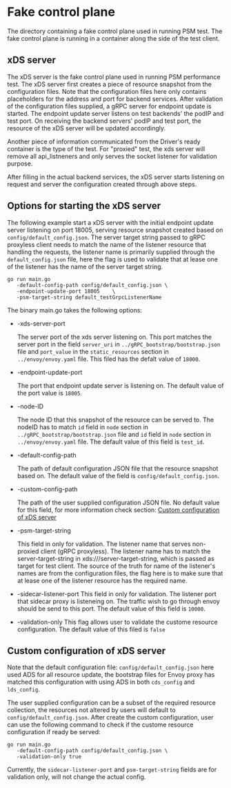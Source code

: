 # Fake control plane

The directory containing a fake control plane used in running PSM test. The fake
control plane is running in a container along the side of the test client.

## xDS server

The xDS server is the fake control plane used in running PSM performance test.
The xDS server first creates a piece of resource snapshot from the configuration
files. Note that the configuration files here only contains placeholders for the
address and port for backend services. After validation of the configuration
files supplied, a gRPC server for endpoint update is started. The endpoint
update server listens on test backends' the podIP and test port. On receiving
the backend servers' podIP and test port, the resource of the xDS server will be
updated accordingly.

Another piece of information communicated from the Driver's ready container is
the type of the test. For "proxied" test, the xds server will remove all
api_listneners and only serves the socket listener for validation purpose.

After filling in the actual backend services, the xDS server starts listening on
request and server the configuration created through above steps.

## Options for starting the xDS server

The following example start a xDS server with the initial endpoint update server
listening on port 18005, serving resource snapshot created based on
`config/default_config.json`. The server target string passed to gRPC proxyless
client needs to match the name of the listener resource that handling the
requests, the listener name is primarily supplied through the
`default_config.json` file, here the flag is used to validate that at lease one
of the listener has the name of the server target string.

```shell
go run main.go
   -default-config-path config/default_config.json \
   -endpoint-update-port 18005    \
   -psm-target-string default_testGrpcListenerName

```

The binary main.go takes the following options:

- -xds-server-port

  The server port of the xds server listening on. This port matches the server
  port in the field `server_uri` in `../gRPC_bootstrap/bootstrap.json` file and
  `port_value` in the `static_resources` section in `../envoy/envoy.yaml` file.
  This filed has the defalt value of `18000`.

- -endpoint-update-port

  The port that endpoint update server is listening on. The default value of the
  port value is `18005`.

- -node-ID

  The node ID that this snapshot of the resource can be served to. The nodeID
  has to match `id` field in `node` section in
  `../gRPC_bootstrap/bootstrap.json` file and `id` field in `node` section in
  `../envoy/envoy.yaml` file. The default value of this field is `test_id`.

- -default-config-path

  The path of default configuration JSON file that the resource snapshot based
  on. The default value of the field is `config/default_config.json`.

- -custom-config-path

  The path of the user supplied configuration JSON file. No default value for
  this field, for more information check section:
  [Custom configuration of xDS server](#Custom-configuration-of-xDS-server)

- -psm-target-string

  This field in only for validation. The listener name that serves non-proxied
  client (gRPC proxyless). The listener name has to match the
  server-target-string in xds:///server-target-string, which is passed as target
  for test client. The source of the truth for name of the listener's names are
  from the configuration files, the flag here is to make sure that at lease one
  of the listener resource has the required name.

- -sidecar-listener-port This field in only for validation. The listener port
  that sidecar proxy is listeneing on. The traffic wish to go through envoy
  should be send to this port. The default value of this field is `10000`.

- -validation-only This flag allows user to validate the custome resource
  configuration. The default value of this filed is `false`

## Custom configuration of xDS server

Note that the default configuration file: `config/default_config.json` here used
ADS for all resource update, the bootstrap files for Envoy proxy has matched
this configuration with using ADS in both `cds_config` and `lds_config`.

The user supplied configuration can be a subset of the required resource
collection, the resources not altered by users will default to
`config/default_config.json`. After create the custom configuration, user can
use the following command to check if the custome resource configuration if
ready be served:

```shell
go run main.go
   -default-config-path config/default_config.json \
   -validation-only true
```

Currently, the `sidecar-listener-port` and `psm-target-string` fields are for
validation only, will not change the actual config.
